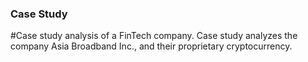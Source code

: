 ### Case Study

#Case study analysis of a FinTech company. Case study analyzes the company Asia Broadband Inc., and their proprietary cryptocurrency. 
